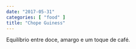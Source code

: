 ```yaml
---
date: "2017-05-31"
categories: [ "food" ]
title: "Chope Guiness"
---
```

Equilíbrio entre doce, amargo e um toque de café.
